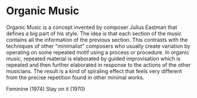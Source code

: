 # Organic Music
Organic Music is a concept invented by composer Julius Eastman that defines a big part of his style. The idea is that each section of the music contains all the information of the previous section. This contrasts with the techniques of other "minimalist" composers who usually create variation by operating on some repeated motif using a process or procedure. In organic music, repeated material is elaborated by guided improvisation which is repeated and then further elaborated in response to the actions of the other musicians. The result is a kind of spiraling effect that feels very different from the precise repetition found in other minimal works.

Feminine (1974)
Stay on it (1970)